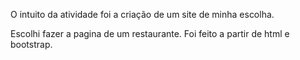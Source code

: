 O intuito da atividade foi a criação de um site de minha escolha.

Escolhi fazer a pagina de um restaurante.
Foi feito a partir de html e bootstrap.
